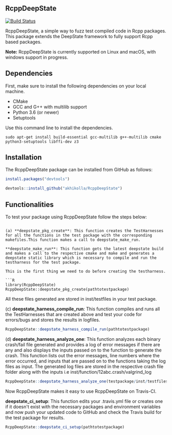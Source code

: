 ## RcppDeepState

[![Build Status](https://travis-ci.org/akhikolla/RcppDeepState.svg?branch=master)](https://travis-ci.org/akhikolla/RcppDeepState)

RcppDeepState, a simple way to fuzz test compiled code in Rcpp packages. This package extends the DeepState framework to fully support Rcpp based packages.

**Note:** RcppDeepState is currently supported on Linux and macOS, with windows support in progress.

## Dependencies

First, make sure to install the following dependencies on your local machine.

* CMake
* GCC and G++ with multilib support
* Python 3.6 (or newer)
* Setuptools

Use this command line to install the dependencies.

```shell
sudo apt-get install build-essential gcc-multilib g++-multilib cmake python3-setuptools libffi-dev z3
```

## Installation

The RcppDeepState package can be installed from GitHub as follows:

```R
install.packages("devtools")

devtools::install_github("akhikolla/RcppDeepState")
```

## Functionalities

To test your package using RcppDeepState follow the steps below:

```

(a) **deepstate_pkg_create**: This function creates the TestHarnesses for all the functions in the test package with the corresponding makefiles.This function makes a call to deepstate_make_run.

**deepstate_make_run**: This function gets the latest deepstate build and makes a call to the respective cmake and make and generates a deepstate static library which is necessary to compile and run the testharness for the test package.

This is the first thing we need to do before creating the testharness.

```R
library(RcppDeepState)
RcppDeepState::deepstate_pkg_create(pathtotestpackage)
```
All these files generated are stored in inst/testfiles in your test package.

(c) **deepstate_harness_compile_run**: This function compiles and runs all the TestHarnesses that are created above and test your code for errors/bugs and stores the results in logfiles.

```R
RcppDeepState::deepstate_harness_compile_run(pathtotestpackage)
```

(d) **deepstate_harness_analyze_one**: This function analyzes each binary crash/fail file generated and provides a log of error messages if there are any and also displays the inputs passed on to the function to generate the crash.
This function lists out the error messages, line numbers where the error occurred, and inputs that are passed on to the functions taking the log files as input. The generated log files are stored in the respective crash file folder along with the inputs i.e inst/function/12abc.crash/valgrind_log

```R
RcppDeepState::deepstate_harness_analyze_one(testpackage/inst/testfiles/funname_log)
```
Now RcppDeepState makes it easy to use RcppDeepState on Travis-CI. 

**deepstate_ci_setup**: This function edits your .travis.yml file or creates one if it doesn't exist with the necessary packages and environment variables and now push your updated code to GitHub and check the Travis build for the test package for results.

```R
RcppDeepState::deepstate_ci_setup(pathtotestpackage)
```
